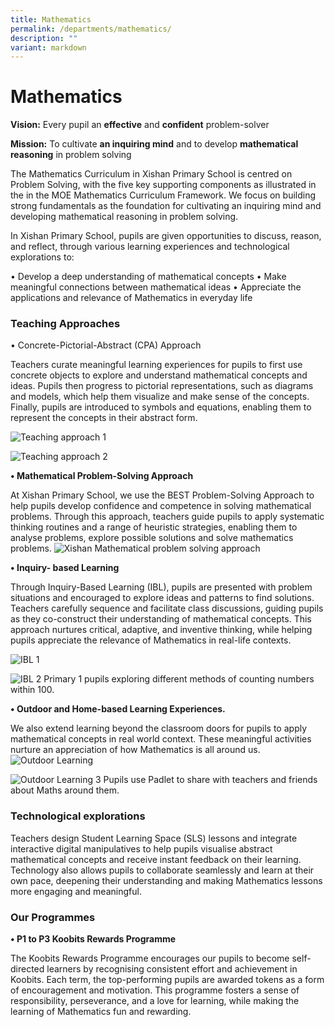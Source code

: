 ```yaml
---
title: Mathematics
permalink: /departments/mathematics/
description: ""
variant: markdown
---
```

# **Mathematics**

**Vision:** Every pupil an&nbsp;**effective**&nbsp;and&nbsp;**confident**&nbsp;problem-solver

**Mission:** To cultivate&nbsp;**an inquiring mind**&nbsp;and to develop&nbsp;**mathematical reasoning**&nbsp;in problem solving

The Mathematics Curriculum in Xishan Primary School is centred on  Problem Solving, with the five key supporting components as illustrated in the in the MOE Mathematics Curriculum Framework. We focus on building strong fundamentals as the foundation for cultivating an inquiring mind and developing mathematical reasoning in problem solving.   

In Xishan Primary School, pupils are given opportunities to discuss, reason, and reflect, through various learning experiences and technological explorations to: 

•	Develop a deep understanding of mathematical concepts
•	Make meaningful connections between mathematical ideas
•	Appreciate the applications and relevance of Mathematics in everyday life



### Teaching Approaches

•	Concrete-Pictorial-Abstract (CPA) Approach

Teachers curate meaningful learning experiences for pupils to first use concrete objects to explore and understand mathematical concepts and ideas. Pupils then progress to pictorial representations, such as diagrams and models, which help them visualize and make sense of the concepts. Finally, pupils are introduced to symbols and equations, enabling them to represent the concepts in their abstract form.

![Teaching approach 1](/images/teaching_approach1.jpg)

![Teaching approach 2](/images/CPA_Approach_combine_rev_2.jpg)

**•	Mathematical Problem-Solving Approach**

At Xishan Primary School, we use the BEST Problem-Solving Approach to help pupils develop confidence and competence in solving mathematical problems. Through this approach, teachers guide pupils to apply systematic thinking routines and a range of heuristic strategies, enabling them to analyse problems, explore possible solutions and solve mathematics problems.
![Xishan Mathematical problem solving approach](/images/Xishan_Problem_Solving_Approach.jpg)


**•	Inquiry- based Learning** 

Through Inquiry-Based Learning (IBL), pupils are presented with problem situations and encouraged to explore ideas and patterns to find solutions. Teachers carefully sequence and facilitate class discussions, guiding pupils as they co-construct their understanding of mathematical concepts. This approach nurtures critical, adaptive, and inventive thinking, while helping pupils appreciate the relevance of Mathematics in real-life contexts.

![IBL 1](/images/IBL_1.jpg)

![IBL 2](/images/IBL_2.jpg)
Primary 1 pupils exploring different methods of counting numbers within 100. 

**•	Outdoor and Home-based Learning Experiences.**

We also extend learning beyond the classroom doors for pupils to apply mathematical concepts in real world context. These meaningful activities nurture an appreciation of how Mathematics is all around us.
![Outdoor Learning](/images/outdoor_learning_.jpg)

![Outdoor Learning 3](/images/Outdoor_Learning_3.jpg)
Pupils use Padlet to share with teachers and friends about Maths around them.


### Technological explorations

Teachers design Student Learning Space (SLS) lessons and integrate interactive digital manipulatives to help pupils visualise abstract mathematical concepts and receive instant feedback on their learning. Technology also allows pupils to collaborate seamlessly and learn at their own pace, deepening their understanding and making Mathematics lessons more engaging and meaningful.

### Our Programmes

**•	P1 to P3 Koobits Rewards Programme**

The Koobits Rewards Programme encourages our pupils to become self-directed learners by recognising consistent effort and achievement in Koobits. Each term, the top-performing pupils are awarded tokens as a form of encouragement and motivation. This programme fosters a sense of responsibility, perseverance, and a love for learning, while making the learning of Mathematics fun and rewarding.